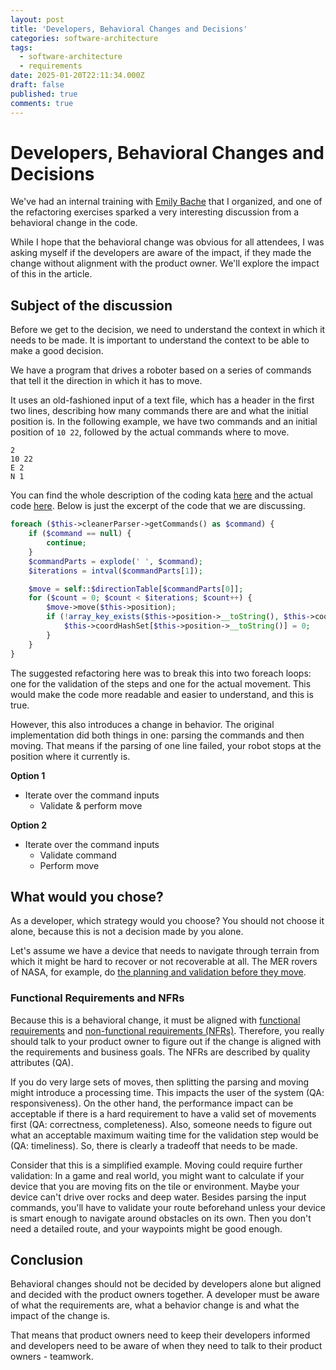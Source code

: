 ```yaml
---
layout: post
title: 'Developers, Behavioral Changes and Decisions'
categories: software-architecture
tags:
  - software-architecture
  - requirements
date: 2025-01-20T22:11:34.000Z
draft: false
published: true
comments: true
---
```


# Developers, Behavioral Changes and Decisions

We've had an internal training with [Emily Bache](https://emilybache.com/) that I organized, and one of the refactoring exercises sparked a very interesting discussion from a behavioral change in the code.

While I hope that the behavioral change was obvious for all attendees, I was asking myself if the developers are aware of the impact, if they made the change without alignment with the product owner. We'll explore the impact of this in the article.

## Subject of the discussion

Before we get to the decision, we need to understand the context in which it needs to be made. It is important to understand the context to be able to make a good decision.

We have a program that drives a roboter based on a series of commands that tell it the direction in which it has to move.

It uses an old-fashioned input of a text file, which has a header in the first two lines, describing how many commands there are and what the initial position is. In the following example, we have two commands and an initial position of `10 22`, followed by the actual commands where to move.

```text
2
10 22
E 2
N 1
```

You can find the whole description of the coding kata [here](https://sammancoaching.org/kata_descriptions/office_cleaner.html) and the actual code [here](https://github.com/sammancoaching/OfficeCleaningRobot-Refactoring-Kata/blob/main/php/src/OfficeCleaner1/RobotCleaner.php#L62-L90). Below is just the excerpt of the code that we are discussing.

```php
foreach ($this->cleanerParser->getCommands() as $command) {
    if ($command == null) {
        continue;
    }
    $commandParts = explode(' ', $command);
    $iterations = intval($commandParts[1]);

    $move = self::$directionTable[$commandParts[0]];
    for ($count = 0; $count < $iterations; $count++) {
        $move->move($this->position);
        if (!array_key_exists($this->position->__toString(), $this->coordHashSet)) {
            $this->coordHashSet[$this->position->__toString()] = 0;
        }
    }
}
```

The suggested refactoring here was to break this into two foreach loops: one for the validation of the steps and one for the actual movement. This would make the code more readable and easier to understand, and this is true.

However, this also introduces a change in behavior. The original implementation did both things in one: parsing the commands and then moving. That means if the parsing of one line failed, your robot stops at the position where it currently is.

**Option 1**

* Iterate over the command inputs
  * Validate & perform move

**Option 2**

* Iterate over the command inputs
  * Validate command
  * Perform move

## What would you chose?

As a developer, which strategy would you choose? You should not choose it alone, because this is not a decision made by you alone.

Let's assume we have a device that needs to navigate through terrain from which it might be hard to recover or not recoverable at all. The MER rovers of NASA, for example, do [the planning and validation before they move](https://ntrs.nasa.gov/api/citations/20050157091/downloads/20050157091.pdf).

### Functional Requirements and NFRs

Because this is a behavioral change, it must be aligned with [functional requirements](https://en.wikipedia.org/wiki/Functional_requirement) and [non-functional requirements (NFRs)](https://en.wikipedia.org/wiki/Non-functional_requirement). Therefore, you really should talk to your product owner to figure out if the change is aligned with the requirements and business goals. The NFRs are described by quality attributes (QA).

If you do very large sets of moves, then splitting the parsing and moving might introduce a processing time. This impacts the user of the system (QA: responsiveness). On the other hand, the performance impact can be acceptable if there is a hard requirement to have a valid set of movements first (QA: correctness, completeness). Also, someone needs to figure out what an acceptable maximum waiting time for the validation step would be (QA: timeliness). So, there is clearly a tradeoff that needs to be made.

Consider that this is a simplified example. Moving could require further validation: In a game and real world, you might want to calculate if your device that you are moving fits on the tile or environment. Maybe your device can't drive over rocks and deep water. Besides parsing the input commands, you'll have to validate your route beforehand unless your device is smart enough to navigate around obstacles on its own. Then you don't need a detailed route, and your waypoints might be good enough.

## Conclusion

Behavioral changes should not be decided by developers alone but aligned and decided with the product owners together. A developer must be aware of what the requirements are, what a behavior change is and what the impact of the change is.

That means that product owners need to keep their developers informed and developers need to be aware of when they need to talk to their product owners - teamwork.
